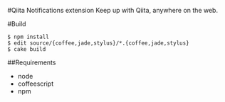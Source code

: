 #Qiita Notifications extension
Keep up with Qiita, anywhere on the web.

#Build

```shell
$ npm install
$ edit source/{coffee,jade,stylus}/*.{coffee,jade,stylus}
$ cake build
```

##Requirements

- node
- coffeescript
- npm
